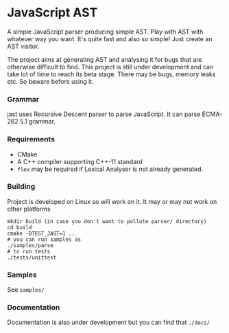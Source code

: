 # JavaScript AST

A simple JavaScript parser producing simple AST. Play with AST with whatever way
you want. It's quite fast and also so simple! Just create an AST visitor.

The project aims at generating AST and analysing it for bugs that are otherwise difficult to
find. This project is still under development and can take lot of time to reach its beta stage.
There may be bugs, memory leaks etc. So beware before using it.

### Grammar
jast uses Recursive Descent parser to parse JavaScript. It can parse ECMA-262 5.1 grammar.

### Requirements
 + CMake
 + A C++ compiler supporting C++-11 standard
 + `flex` may be required if Lexical Analyser is not already generated.

### Building
Project is developed on Linux so will work on it. It may or may not work on other platforms

    mkdir build (in case you don't want to pollute parser/ directory)
    cd build
    cmake -DTEST_JAST=1 ..
    # you can run samples as
    ./samples/parse
    # to run tests
    ./tests/unittest

### Samples
See `samples/`

### Documentation
Documentation is also under development but you can find that `./docs/`

